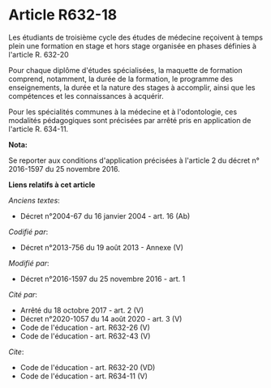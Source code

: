 # Article R632-18

Les étudiants de troisième cycle des études de médecine reçoivent à temps plein une formation en stage et hors stage
organisée en phases définies à l'article R. 632-20 

Pour chaque diplôme d'études spécialisées, la maquette de formation comprend, notamment, la durée de la formation, le
programme des enseignements, la durée et la nature des stages à accomplir, ainsi que les compétences et les connaissances à
acquérir. 

Pour les spécialités communes à la médecine et à l'odontologie, ces modalités pédagogiques sont précisées par arrêté pris en
application de l'article R. 634-11.

**Nota:**

Se reporter aux conditions d'application précisées à l'article 2 du décret n° 2016-1597 du 25 novembre 2016.

**Liens relatifs à cet article**

_Anciens textes_:

  - Décret n°2004-67 du 16 janvier 2004 - art. 16 (Ab)

_Codifié par_:

  - Décret n°2013-756 du 19 août 2013 -  Annexe (V)

_Modifié par_:

  - Décret n°2016-1597 du 25 novembre 2016 - art. 1

_Cité par_:

  - Arrêté du 18 octobre 2017 - art. 2 (V)
  - Décret n°2020-1057 du 14 août 2020 - art. 3 (V)
  - Code de l'éducation - art. R632-26 (V)
  - Code de l'éducation - art. R632-43 (V)

_Cite_:

  - Code de l'éducation - art. R632-20 (VD)
  - Code de l'éducation - art. R634-11 (V)

